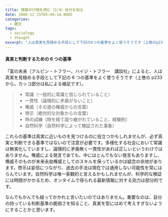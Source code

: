 ```yaml
---
title: 情報の行間を読む（2/4）自分を知る
date: 2006-12-15T05:04:14.000Z
categories:
  - 雑文
tags:
  - sociology
  - thought
excerpt: "人は真実を見極める手段として下記の6つの基準をよく使うそうです（上巻のp233から。カッコ部分は私による補足です）。"
---
```


#### 真実と判断するための 6 つの基準

「富の未来（アルビン・トフラー、ハイジ・トフラー　講談社」によると、人は真実を見極める手段として下記の 6 つの基準をよく使うそうです（上巻の p233 から。カッコ部分は私による補足です）。

> - 常識（一般的に常識と信じられていること）
> - 一貫性（論理的に矛盾がないこと）
> - 権威（その道の権威からの言葉）
> - 啓示（絶対的な対象からの言葉）
> - 時の試練（時を経て語り継がれていること、経験則）
> - 自然科学（自然科学によって検証された事象）

これらの基準は真実に近いものを見つけるのに役立つかもしれませんが、必ず真実と判断できる基準ではないので注意が必要です。多様化する社会において常識は無実化していますし、論理的に矛盾無く一貫性があれば正しいというわけではありません。権威による発言であても、中にはとんでもない発言もありますし、権威そのものが未来永劫権威としてのスキルを保っているかは疑念の余地があります。啓示は妄信につながり、過去の手法は現在では通用しない可能性を常にはらんでいます。自然科学は唯一客観的と言えるかもしれませんが、科学的な検証には時間がかかるため、オンタイムで得られる最新情報に対する効力は部分的です。

なんでもかんでも疑ってかかれと言いたいのではありません。重要なのは、自分の持っている判断基準の脆弱さを知ること、真実を型にはめて考えすぎないようにすることかと思います。
